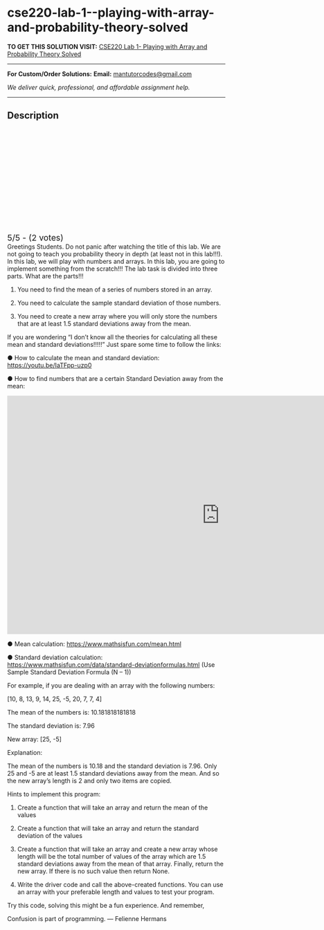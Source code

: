 # cse220-lab-1--playing-with-array-and-probability-theory-solved
**TO GET THIS SOLUTION VISIT:** [CSE220 Lab 1- Playing with Array and Probability Theory Solved](https://mantutor.com/product/cse220-playing-with-array-and-probability-theory-solved/)


---

**For Custom/Order Solutions:** **Email:** mantutorcodes@gmail.com  

*We deliver quick, professional, and affordable assignment help.*

---

<h2>Description</h2>



<div class="kk-star-ratings kksr-auto kksr-align-center kksr-valign-top" data-payload="{&quot;align&quot;:&quot;center&quot;,&quot;id&quot;:&quot;113523&quot;,&quot;slug&quot;:&quot;default&quot;,&quot;valign&quot;:&quot;top&quot;,&quot;ignore&quot;:&quot;&quot;,&quot;reference&quot;:&quot;auto&quot;,&quot;class&quot;:&quot;&quot;,&quot;count&quot;:&quot;2&quot;,&quot;legendonly&quot;:&quot;&quot;,&quot;readonly&quot;:&quot;&quot;,&quot;score&quot;:&quot;5&quot;,&quot;starsonly&quot;:&quot;&quot;,&quot;best&quot;:&quot;5&quot;,&quot;gap&quot;:&quot;4&quot;,&quot;greet&quot;:&quot;Rate this product&quot;,&quot;legend&quot;:&quot;5\/5 - (2 votes)&quot;,&quot;size&quot;:&quot;24&quot;,&quot;title&quot;:&quot;CSE220 Lab 1- Playing with Array and Probability Theory Solved&quot;,&quot;width&quot;:&quot;138&quot;,&quot;_legend&quot;:&quot;{score}\/{best} - ({count} {votes})&quot;,&quot;font_factor&quot;:&quot;1.25&quot;}">

<div class="kksr-stars">

<div class="kksr-stars-inactive">
            <div class="kksr-star" data-star="1" style="padding-right: 4px">


<div class="kksr-icon" style="width: 24px; height: 24px;"></div>
        </div>
            <div class="kksr-star" data-star="2" style="padding-right: 4px">


<div class="kksr-icon" style="width: 24px; height: 24px;"></div>
        </div>
            <div class="kksr-star" data-star="3" style="padding-right: 4px">


<div class="kksr-icon" style="width: 24px; height: 24px;"></div>
        </div>
            <div class="kksr-star" data-star="4" style="padding-right: 4px">


<div class="kksr-icon" style="width: 24px; height: 24px;"></div>
        </div>
            <div class="kksr-star" data-star="5" style="padding-right: 4px">


<div class="kksr-icon" style="width: 24px; height: 24px;"></div>
        </div>
    </div>

<div class="kksr-stars-active" style="width: 138px;">
            <div class="kksr-star" style="padding-right: 4px">


<div class="kksr-icon" style="width: 24px; height: 24px;"></div>
        </div>
            <div class="kksr-star" style="padding-right: 4px">


<div class="kksr-icon" style="width: 24px; height: 24px;"></div>
        </div>
            <div class="kksr-star" style="padding-right: 4px">


<div class="kksr-icon" style="width: 24px; height: 24px;"></div>
        </div>
            <div class="kksr-star" style="padding-right: 4px">


<div class="kksr-icon" style="width: 24px; height: 24px;"></div>
        </div>
            <div class="kksr-star" style="padding-right: 4px">


<div class="kksr-icon" style="width: 24px; height: 24px;"></div>
        </div>
    </div>
</div>


<div class="kksr-legend" style="font-size: 19.2px;">
            5/5 - (2 votes)    </div>
    </div>
Greetings Students. Do not panic after watching the title of this lab. We are not going to teach you probability theory in depth (at least not in this lab!!!). In this lab, we will play with numbers and arrays. In this lab, you are going to implement something from the scratch!!! The lab task is divided into three parts. What are the parts!!!

1. You need to find the mean of a series of numbers stored in an array.

2. You need to calculate the sample standard deviation of those numbers.

3. You need to create a new array where you will only store the numbers that are at least 1.5 standard deviations away from the mean.

If you are wondering “I don’t know all the theories for calculating all these mean and standard deviations!!!!!” Just spare some time to follow the links:

● How to calculate the mean and standard deviation: https://youtu.be/IaTFpp-uzp0

● How to find numbers that are a certain Standard Deviation away from the mean:

<iframe title="12.4.2 Standard Deviations Above and Below the Mean" width="980" height="551" src="https://www.youtube.com/embed/VB-FzD_REfc?feature=oembed" frameborder="0" allow="accelerometer; autoplay; clipboard-write; encrypted-media; gyroscope; picture-in-picture; web-share" referrerpolicy="strict-origin-when-cross-origin" allowfullscreen=""></iframe>

● Mean calculation: https://www.mathsisfun.com/mean.html

● Standard deviation calculation: https://www.mathsisfun.com/data/standard-deviationformulas.html (Use Sample Standard Deviation Formula (N – 1))

For example, if you are dealing with an array with the following numbers:

[10, 8, 13, 9, 14, 25, -5, 20, 7, 7, 4]

The mean of the numbers is: 10.181818181818

The standard deviation is: 7.96

New array: [25, -5]

Explanation:

The mean of the numbers is 10.18 and the standard deviation is 7.96. Only 25 and -5 are at least 1.5 standard deviations away from the mean. And so the new array’s length is 2 and only two items are copied.

Hints to implement this program:

1. Create a function that will take an array and return the mean of the values

2. Create a function that will take an array and return the standard deviation of the values

3. Create a function that will take an array and create a new array whose length will be the total number of values of the array which are 1.5 standard deviations away from the mean of that array. Finally, return the new array. If there is no such value then return None.

4. Write the driver code and call the above-created functions. You can use an array with your preferable length and values to test your program.

Try this code, solving this might be a fun experience. And remember,

Confusion is part of programming. ― Felienne Hermans
